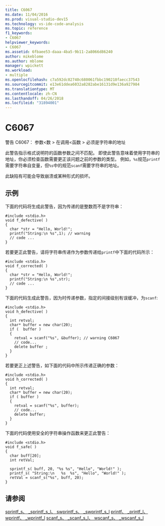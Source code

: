 ```yaml
---
title: C6067
ms.date: 11/04/2016
ms.prod: visual-studio-dev15
ms.technology: vs-ide-code-analysis
ms.topic: reference
f1_keywords:
- C6067
helpviewer_keywords:
- C6067
ms.assetid: 6fbaee53-daaa-4ba5-9b11-2a8066d86240
author: mikeblome
ms.author: mblome
manager: wpickett
ms.workload:
- multiple
ms.openlocfilehash: c7a592dc02740c680061fbbc190210faecc37543
ms.sourcegitcommit: e13e61ddea6032a8282abe16131d9e136a927984
ms.translationtype: MT
ms.contentlocale: zh-CN
ms.lasthandoff: 04/26/2018
ms.locfileid: "31894001"
---
```

# <a name="c6067"></a>C6067
警告 C6067： 参数\<数 > 在调用\<函数 > 必须是字符串的地址

 此警告指示格式说明符的函数参数之间不匹配。 即使此警告意味着使用字符串的地址，你必须检查函数需要更正该问题之前的参数的类型。 例如，`%s`规范`printf`需要字符串自变量，但`%s`中的规范`scanf`需要字符串的地址。

 此缺陷有可能会导致崩溃或某种形式的损坏。

## <a name="example"></a>示例
 下面的代码将生成此警告，因为传递的是整数而不是字符串：

```
#include <stdio.h>
void f_defective( )
{
  char *str = "Hello, World!";
  printf("String:\n %s",1); // warning
  // code ...
}
```

 若要更正此警告，请将字符串传递作为参数传递给`printf`中下面的代码所示：

```
#include <stdio.h>
void f_corrected( )
{
  char *str = "Hello, World!";
  printf("String:\n %s",str);
  // code ...
}
```

 下面的代码生成此警告，因为时传递参数，指定的间接级别有误缓冲，为`scanf`:

```
#include <stdio.h>
void h_defective( )
{
  int retval;
  char* buffer = new char(20);
  if (  buffer )
  {
    retval = scanf("%s", &buffer); // warning C6067
    // code...
    delete buffer ;
  }
}
```

 若要更正上述警告，如下面的代码中所示传递正确的参数：

```
#include <stdio.h>
void h_corrected( )
{
  int retval;
  char* buffer = new char(20);
  if ( buffer )
  {
    retval = scanf("%s", buffer);
    // code...
    delete buffer;
  }
}
```

 下面的代码使用安全的字符串操作函数来更正此警告：

```
#include <stdio.h>
void f_safe( )
{
  char buff[20];
  int retVal;

  sprintf_s( buff, 20, "%s %s", "Hello", "World!" );
  printf_s( "String:\n   %s  %s", "Hello", "World!" );
  retVal = scanf_s("%s", buff, 20);
}
```

## <a name="see-also"></a>请参阅
 [sprintf_s、 _sprintf_s_l、 swprintf_s、 _swprintf_s_l](/cpp/c-runtime-library/reference/sprintf-s-sprintf-s-l-swprintf-s-swprintf-s-l) [printf、 _printf_l、 wprintf、 _wprintf_l](/cpp/c-runtime-library/reference/printf-printf-l-wprintf-wprintf-l) [scanf_s、 _scanf_s_l、 wscanf_s、 _wscanf_s_l](/cpp/c-runtime-library/reference/scanf-s-scanf-s-l-wscanf-s-wscanf-s-l)